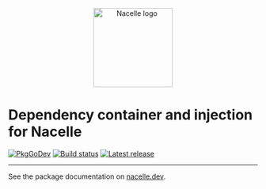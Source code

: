 <div align="center"><img width="160" src="https://raw.githubusercontent.com/go-nacelle/nacelle/master/images/nacelle.png" alt="Nacelle logo"></div>

# Dependency container and injection for Nacelle

[![PkgGoDev](https://pkg.go.dev/badge/badge/github.com/go-nacelle/service.svg)](https://pkg.go.dev/github.com/go-nacelle/service)
[![Build status](https://github.com/go-nacelle/service/actions/workflows/test.yml/badge.svg)](https://github.com/go-nacelle/service/actions/workflows/test.yml)
[![Latest release](https://img.shields.io/github/release/go-nacelle/service.svg)](https://github.com/go-nacelle/service/releases/)

---

See the package documentation on [nacelle.dev](https://nacelle.dev/docs/topics/service).
